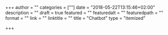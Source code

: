 +++
author = ""
categories = [""]
date = "2018-05-22T13:15:46+02:00"
description = ""
draft = true
featured = ""
featuredalt = ""
featuredpath = ""
format = ""
link = ""
linktitle = ""
title = "Chatbot"
type = "itemized"

+++
